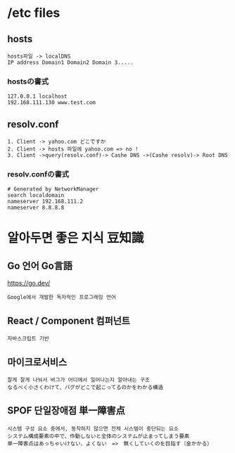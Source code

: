 # /etc files

## hosts
```
hosts파일 -> localDNS
IP address Domain1 Domain2 Domain 3.....
```
### hostsの書式
```
127.0.0.1 localhost
192.168.111.130 www.test.com
```
## resolv.conf
```
1. Client -> yahoo.com どこですか
2. Client -> hosts 파일에 yahoo.com => no !
3. Client ->query(resolv.conf)-> Cashe DNS ->(Cashe resolv)-> Root DNS
```
### resolv.confの書式
```
# Generated by NetworkManager
search localdomain
nameserver 192.168.111.2
nameserver 8.8.8.8
```
# 알아두면 좋은 지식 豆知識
## Go 언어 Go言語
https://go.dev/
```
Google에서 개발한 독자적인 프로그래밍 언어
```
## React / Component 컴퍼넌트
```
자바스크립트 기반
```
## 마이크로서비스
```
잘게 잘게 나눠서 버그가 어디에서 일어나는지 알아내는 구조
なるべく小さくわけて、バグがどこで起こってるのかをわかる構造
```
## SPOF 단일장애점 単一障害点
```
시스템 구성 요소 중에서, 동작하지 않으면 전체 시스템이 중단되는 요소
システム構成要素の中で、作動しないと全体のシステムが止まってしまう要素
単一障害点はあっちゃいけない、よくない　=>　無くしていくのを目指す（金かかる）
```
